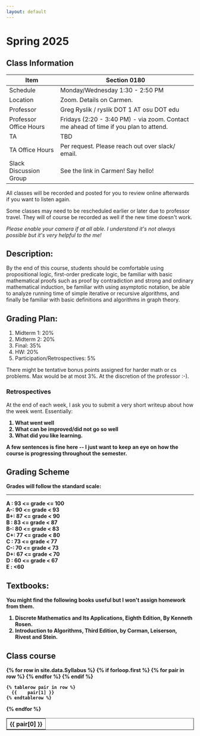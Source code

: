 ```yaml
---
layout: default
---
```




<link rel="stylesheet" type="text/css" href="https://cdn.datatables.net/1.10.21/css/jquery.dataTables.min.css" />
<script src="https://code.jquery.com/jquery-3.5.1.js"></script>
<script src="https://cdn.datatables.net/1.10.21/js/jquery.dataTables.min.js"></script>  


# Spring 2025

## Class Information

Item                     | Section 0180             
------------------------ | -----------                  
Schedule                 | Monday/Wednesday 1:30 - 2:50 PM
Location                 | Zoom. Details on Carmen.
Professor                | Greg Ryslik / ryslik DOT 1 AT osu DOT edu
Professor Office Hours   | Fridays (2:20 - 3:40 PM) - via zoom. Contact me ahead of time if you plan to attend.
TA                       | TBD
TA Office Hours          | Per request. Please reach out over slack/ email.
Slack Discussion Group   | See the link in Carmen! Say hello!

All classes will be recorded and posted for you to review online afterwards if you want to listen again. 

Some classes may need to be rescheduled earlier or later due to professor travel. They will of course be recorded as well if the new time doesn't work. 

<em> Please enable your camera if at all able. I understand it's not always possible but it's very helpful to the me! </em>


## Description: 
By the end of this course, students should be comfortable using propositional logic, first-order predicate logic, be familiar with basic mathematical proofs such as proof by contradiction and strong and ordinary mathematical induction, be familiar with using asymptotic notation, be able to analyze running time of simple iterative or recursive algorithms, and finally be familiar with basic definitions and algorithms in graph theory.

## Grading Plan: 
1. Midterm 1: 20%
2. Midterm 2: 20%
3. Final: 35%
4. HW: 20%
5. Participation/Retrospectives: 5%

There might be tentative bonus points assigned for harder math or cs problems. Max would be at most 3%. At the discretion of the professor :-). 

### Retrospectives
At the end of each week, I ask you to submit a very short writeup about how the week went. Essentially: <b>
 1) What went well <br> 
 2) What can be improved/did not go so well <br>
 3) What did you like learning. 

A few sentences is fine here -- I just want to keep an eye on how the course is progressing throughout the semester.

## Grading Scheme
Grades will follow the standard scale: 

--- 

A : 93 <= grade <= 100 <br>
A-: 90 <= grade < 93   <br>
B+: 87 <= grade < 90   <br>
B : 83 <= grade < 87   <br>
B-: 80 <= grade < 83   <br>
C+: 77 <= grade < 80   <br>
C : 73 <= grade < 77   <br>
C-: 70 <= grade < 73   <br>
D+: 67 <= grade < 70   <br>
D : 60 <= grade < 67   <br>
E : <60  

## Textbooks:
You might find the following books useful but I won't assign homework from them. 

1. Discrete Mathematics and Its Applications, Eighth Edition, By Kenneth Rosen.
2. Introduction to Algorithms, Third Edition, by Corman, Leiserson, Rivest and Stein.


## Class course

<table class="display" border=1 frame=sides rules=all>
  {% for row in site.data.Syllabus %}
    {% if forloop.first %}
    <tr>
      {% for pair in row %}
        <th>{{ pair[0] }}</th>
      {% endfor %}
    </tr>
    {% endif %}

    {% tablerow pair in row %}
      {{ 	pair[1] }}
    {% endtablerow %}
  {% endfor %}
</table>

